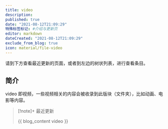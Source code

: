 ```yaml
---
title: video
description:
published: true
date: "2021-08-12T21:09:29"
特殊标签标记: #介绍与更新页
editor: markdown
dateCreated: "2021-08-12T21:09:29"
exclude_from_blog: true
icon: material/file-video
---
```


请到下方查看最近更新的页面，或者到左边的树状列表，进行查看条目。

## 简介

video 即视频，一些视频相关的内容会被收录到此版块（文件夹），比如动画、电影等内容。

> [!note]+ 最近更新
>
> {{ blog_content video }}
